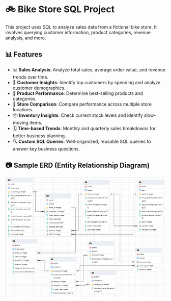 # 🚲 Bike Store SQL Project

This project uses SQL to analyze sales data from a fictional bike store. It involves querying customer information, product categories, revenue analysis, and more.

## 📊 Features

- 📊 **Sales Analysis**: Analyze total sales, average order value, and revenue trends over time.
- 👥 **Customer Insights**: Identify top customers by spending and analyze customer demographics.
- 🛒 **Product Performance**: Determine best-selling products and categories.
- 🏪 **Store Comparison**: Compare performance across multiple store locations.
- 📦 **Inventory Insights**: Check current stock levels and identify slow-moving items.
- 🗓️ **Time-based Trends**: Monthly and quarterly sales breakdowns for better business planning.
- 🔍 **Custom SQL Queries**: Well-organized, reusable SQL queries to answer key business questions.


## 📷 Sample ERD (Entity Relationship Diagram)

![ERD](ERD.PNG)



